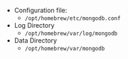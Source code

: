 - Configuration file:
	- `/opt/homebrew/etc/mongodb.conf`
- Log Directory
	- `/opt/homebrew/var/log/mongodb`
- Data Directory
	- `/opt/homebrew/var/mongodb`
	
